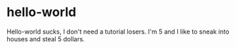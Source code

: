 # hello-world
Hello-world sucks, I don't need a tutorial losers.
I'm 5 and I like to sneak into houses and steal 5 dollars.
